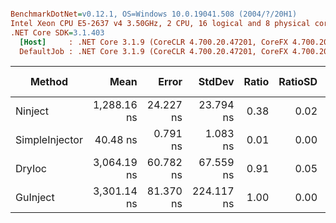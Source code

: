 ``` ini

BenchmarkDotNet=v0.12.1, OS=Windows 10.0.19041.508 (2004/?/20H1)
Intel Xeon CPU E5-2637 v4 3.50GHz, 2 CPU, 16 logical and 8 physical cores
.NET Core SDK=3.1.403
  [Host]     : .NET Core 3.1.9 (CoreCLR 4.700.20.47201, CoreFX 4.700.20.47203), X64 RyuJIT
  DefaultJob : .NET Core 3.1.9 (CoreCLR 4.700.20.47201, CoreFX 4.700.20.47203), X64 RyuJIT


```
|         Method |        Mean |     Error |     StdDev | Ratio | RatioSD |  Gen 0 | Gen 1 | Gen 2 | Allocated |
|--------------- |------------:|----------:|-----------:|------:|--------:|-------:|------:|------:|----------:|
|        Ninject | 1,288.16 ns | 24.227 ns |  23.794 ns |  0.38 |    0.02 | 0.1354 |     - |     - |    1064 B |
| SimpleInjector |    40.48 ns |  0.791 ns |   1.083 ns |  0.01 |    0.00 |      - |     - |     - |         - |
|         DryIoc | 3,064.19 ns | 60.782 ns |  67.559 ns |  0.91 |    0.05 | 0.3738 |     - |     - |    2960 B |
|       GuInject | 3,301.14 ns | 81.370 ns | 224.117 ns |  1.00 |    0.00 |      - |     - |     - |     168 B |
